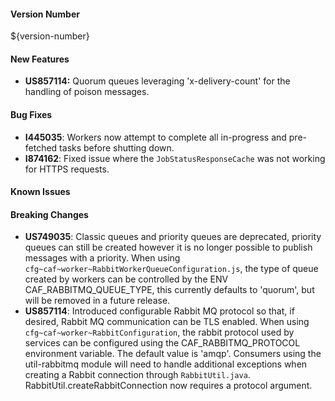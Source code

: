 #### Version Number
${version-number}

#### New Features
- **US857114:** Quorum queues leveraging 'x-delivery-count' for the handling of poison messages.

#### Bug Fixes
- **I445035**: Workers now attempt to complete all in-progress and pre-fetched tasks before shutting down.
- **I874162**: Fixed issue where the `JobStatusResponseCache` was not working for HTTPS requests.

#### Known Issues

#### Breaking Changes
- **US749035**: Classic queues and priority queues are deprecated, priority queues can still be created however it is no
  longer possible to publish messages with a priority.
  When using `cfg~caf~worker~RabbitWorkerQueueConfiguration.js`, the type of queue created by workers can be controlled 
  by the ENV CAF_RABBITMQ_QUEUE_TYPE, this currently defaults to 'quorum', but will be removed in a future release.
- **US857114**: Introduced configurable Rabbit MQ protocol so that, if desired, Rabbit MQ communication can be TLS 
  enabled. When using `cfg~caf~worker~RabbitConfiguration`, the rabbit protocol used by services can be configured using 
  the CAF_RABBITMQ_PROTOCOL environment variable. The default value is 'amqp'.
  Consumers using the util-rabbitmq module will need to handle additional exceptions when creating a Rabbit connection
  through `RabbitUtil.java`. RabbitUtil.createRabbitConnection now requires a protocol argument.

